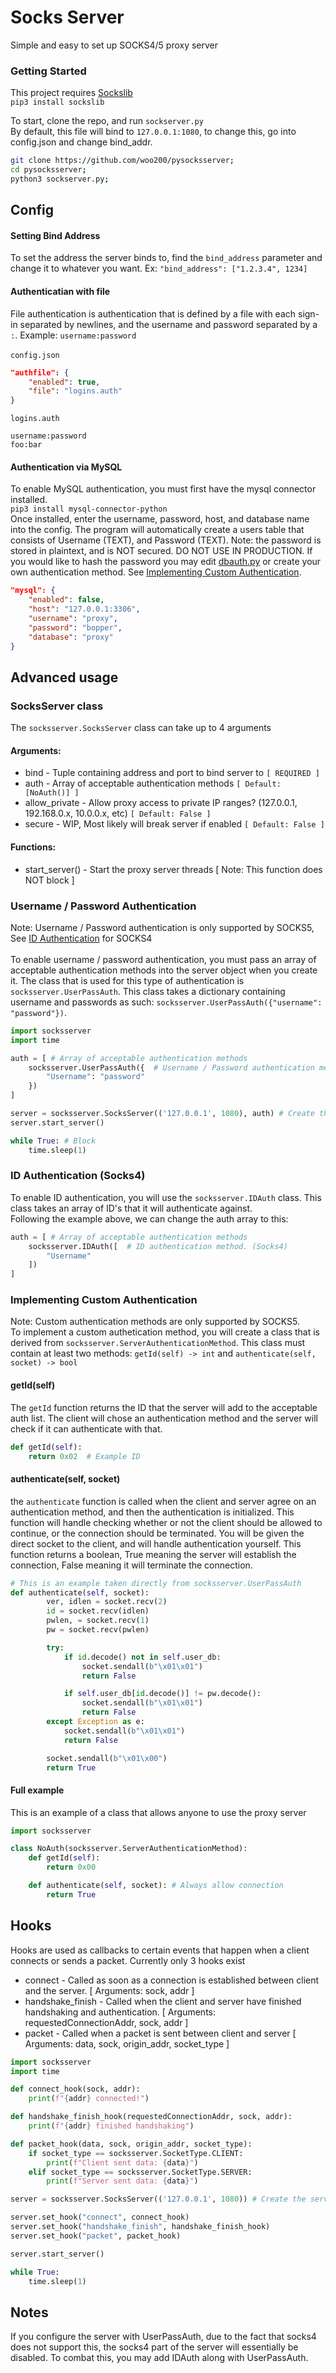 # Socks Server

Simple and easy to set up SOCKS4/5 proxy server

### Getting Started
This project requires [Sockslib](https://pypi.org/project/sockslib/)<br />
`pip3 install sockslib`

To start, clone the repo, and run `sockserver.py`<br />
By default, this file will bind to `127.0.0.1:1080`, to change this, go into config.json and change bind_addr.
```bash
git clone https://github.com/woo200/pysocksserver;
cd pysocksserver;
python3 sockserver.py;
```
## Config
#### Setting Bind Address
To set the address the server binds to, find the `bind_address` parameter and change it to whatever you want. Ex: `"bind_address": ["1.2.3.4", 1234]`
#### Authenticatian with file
File authentication is authentication that is defined by a file with each sign-in separated by newlines, and the username and password separated by a `:`. Example: `username:password`<br /><br />
`config.json`
```json
"authfile": {
    "enabled": true,
    "file": "logins.auth"
}
```
`logins.auth`
```
username:password
foo:bar
```
#### Authentication via MySQL
To enable MySQL authentication, you must first have the mysql connector installed. <br />
`pip3 install mysql-connector-python`<br />
Once installed, enter the username, password, host, and database name into the config. The program will automatically create a users table that consists of Username (TEXT), and Password (TEXT). Note: the password is stored in plaintext, and is NOT secured. DO NOT USE IN PRODUCTION. If you would like to hash the password you may edit [dbauth.py](dbauth.py) or create your own authentication method. See [Implementing Custom Authentication](implementing-custom-authentication).
```json
"mysql": {
    "enabled": false,
    "host": "127.0.0.1:3306",
    "username": "proxy",
    "password": "bopper",
    "database": "proxy"
}
```
## Advanced usage

### SocksServer class
The `socksserver.SocksServer` class can take up to 4 arguments
#### Arguments:
 - bind - Tuple containing address and port to bind server to `[ REQUIRED ]`
 - auth - Array of acceptable authentication methods `[ Default: [NoAuth()] ]`
 - allow_private - Allow proxy access to private IP ranges? (127.0.0.1, 192.168.0.x, 10.0.0.x, etc) `[ Default: False ]`
 - secure - WIP, Most likely will break server if enabled `[ Default: False ]`

#### Functions:
 - start_server() - Start the proxy server threads [ Note: This function does NOT block ]

### Username / Password Authentication
Note: Username / Password authentication is only supported by SOCKS5, See [ID Authentication](#id-authentication-socks4) for SOCKS4<br /><br />
To enable username / password authentication, you must pass an array of acceptable authentication methods into the server object when you create it. The class that is used for this type of authentication is `socksserver.UserPassAuth`. This class takes a dictionary containing username and passwords as such: `socksserver.UserPassAuth({"username": "password"})`.
```python
import socksserver
import time

auth = [ # Array of acceptable authentication methods
    socksserver.UserPassAuth({  # Username / Password authentication method.
        "Username": "password"
    })
]

server = socksserver.SocksServer(('127.0.0.1', 1080), auth) # Create the server, and pass in the auth array as the second argument
server.start_server()

while True: # Block
    time.sleep(1)
```

### ID Authentication (Socks4)
To enable ID authentication, you will use the `socksserver.IDAuth` class. This class takes an array of ID's that it will authenticate against.<br />
Following the example above, we can change the auth array to this:
```python
auth = [ # Array of acceptable authentication methods
    socksserver.IDAuth([  # ID authentication method. (Socks4)
        "Username"
    ])
]
```

### Implementing Custom Authentication
Note: Custom authentication methods are only supported by SOCKS5.<br />
To implement a custom authetication method, you will create a class that is derived from `socksserver.ServerAuthenticationMethod`. This class must contain at least two methods: `getId(self) -> int` and `authenticate(self, socket) -> bool`
#### getId(self)
The `getId` function returns the ID that the server will add to the acceptable auth list. The client will chose an authentication method and the server will check if it can authenticate with that.
```python
def getId(self):
    return 0x02  # Example ID
```

#### authenticate(self, socket)
the `authenticate` function is called when the client and server agree on an authentication method, and then the authentication is initialized. This function will handle checking whether or not the client should be allowed to continue, or the connection should be terminated. You will be given the direct socket to the client, and will handle authentication yourself. This function returns a boolean, True meaning the server will establish the connection, False meaning it will terminate the connection.
```python
# This is an example taken directly from socksserver.UserPassAuth
def authenticate(self, socket):
        ver, idlen = socket.recv(2)
        id = socket.recv(idlen)
        pwlen, = socket.recv(1)
        pw = socket.recv(pwlen)

        try:
            if id.decode() not in self.user_db:
                socket.sendall(b"\x01\x01")
                return False

            if self.user_db[id.decode()] != pw.decode():
                socket.sendall(b"\x01\x01")
                return False
        except Exception as e:
            socket.sendall(b"\x01\x01")
            return False

        socket.sendall(b"\x01\x00")
        return True
```

#### Full example
This is an example of a class that allows anyone to use the proxy server
```python
import socksserver

class NoAuth(socksserver.ServerAuthenticationMethod):
    def getId(self):
        return 0x00

    def authenticate(self, socket): # Always allow connection
        return True
```

## Hooks
Hooks are used as callbacks to certain events that happen when a client connects or sends a packet. Currently only 3 hooks exist
 - connect - Called as soon as a connection is established between client and the server. [ Arguments: sock, addr ]
 - handshake_finish - Called when the client and server have finished handshaking and authentication. [ Arguments: requestedConnectionAddr, sock, addr ]
 - packet - Called when a packet is sent between client and server [ Arguments: data, sock, origin_addr, socket_type ]

```python
import socksserver
import time

def connect_hook(sock, addr):
    print(f"{addr} connected!")

def handshake_finish_hook(requestedConnectionAddr, sock, addr):
    print(f"{addr} finished handshaking")

def packet_hook(data, sock, origin_addr, socket_type):
    if socket_type == socksserver.SocketType.CLIENT:
        print(f"Client sent data: {data}")
    elif socket_type == socksserver.SocketType.SERVER:
        print(f"Server sent data: {data}")

server = socksserver.SocksServer(('127.0.0.1', 1080)) # Create the server

server.set_hook("connect", connect_hook)
server.set_hook("handshake_finish", handshake_finish_hook)
server.set_hook("packet", packet_hook)

server.start_server()

while True:
    time.sleep(1)

```

## Notes

If you configure the server with UserPassAuth, due to the fact that socks4 does not support this, the socks4 part of the server will essentially be disabled. To combat this, you may add IDAuth along with UserPassAuth.

